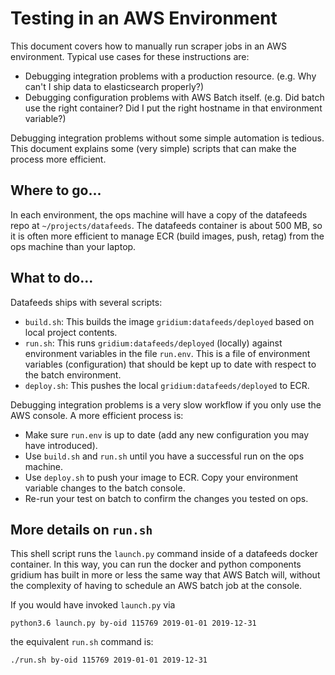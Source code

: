 # Testing in an AWS Environment

This document covers how to manually run scraper jobs in an AWS environment. Typical use cases for these instructions are:
- Debugging integration problems with a production resource. (e.g. Why can't I ship data to elasticsearch properly?)
- Debugging configuration problems with AWS Batch itself. 
(e.g. Did batch use the right container? Did I put the right hostname in that environment variable?)

Debugging integration problems without some simple automation is tedious. This document explains some (very simple)
scripts that can make the process more efficient.

## Where to go...

In each environment, the ops machine will have a copy of the datafeeds repo at `~/projects/datafeeds`. 
The datafeeds container is about 500 MB, so it is often more efficient to manage ECR (build images, push, retag) 
from the ops machine than your laptop.

## What to do...

Datafeeds ships with several scripts:
- `build.sh`: This builds the image `gridium:datafeeds/deployed` based on local project contents.
- `run.sh`: This runs `gridium:datafeeds/deployed` (locally) against environment variables in the file `run.env`.
This is a file of environment variables (configuration) that should be kept up to date with respect to the batch environment.
- `deploy.sh`: This pushes the local `gridium:datafeeds/deployed` to ECR.

Debugging integration problems is a very slow workflow if you only use the AWS console. A more efficient process is:

- Make sure `run.env` is up to date (add any new configuration you may have introduced).
- Use `build.sh` and `run.sh` until you have a successful run on the ops machine.
- Use `deploy.sh` to push your image to ECR. Copy your environment variable changes to the batch console.
- Re-run your test on batch to confirm the changes you tested on ops.

## More details on `run.sh`

This shell script runs the `launch.py` command inside of a datafeeds docker container. In this way, you can run
the docker and python components gridium has built in more or less the same way that AWS Batch will, without the
complexity of having to schedule an AWS batch job at the console.

If you would have invoked `launch.py` via
```
python3.6 launch.py by-oid 115769 2019-01-01 2019-12-31
```
the equivalent `run.sh` command is:
```
./run.sh by-oid 115769 2019-01-01 2019-12-31
```
